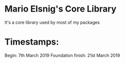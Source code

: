 # Mario Elsnig's Core Library

It's a core library used by most of my packages

# Timestamps:
Begin: 7th March 2019
Foundation finish: 21st March 2019